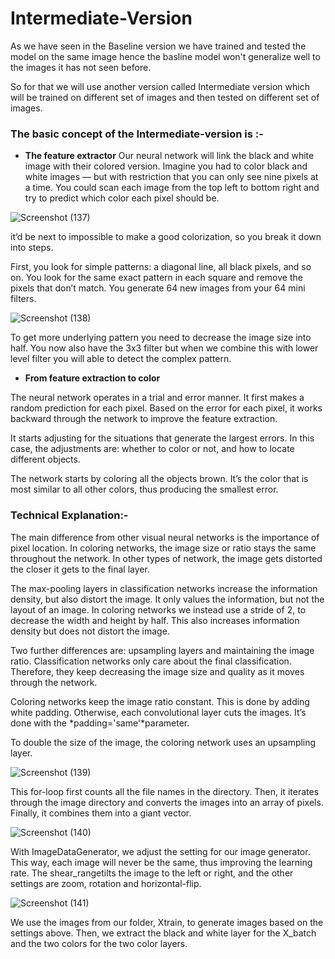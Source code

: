 
# Intermediate-Version

As we have seen in the Baseline version we have trained and tested the model on the same image hence the basline model won't generalize well to the images it has not seen before.

So for that we will use another version called Intermediate version which will be trained on different set of images and then tested on different set of images.


### The basic concept of the Intermediate-version is :-

* **The feature extractor**
Our neural network will link the black and white image with their colored version.
Imagine you had to color black and white images — but with restriction that you can only see nine pixels at a time. You could scan each image from the top left to bottom right and try to predict which color each pixel should be.

![Screenshot (137)](https://user-images.githubusercontent.com/44902363/84069136-ab051d00-a9e7-11ea-92f4-f4012ac2d420.png)

 it’d be next to impossible to make a good colorization, so you break it down into steps.

First, you look for simple patterns: a diagonal line, all black pixels, and so on. You look for the same exact pattern in each square and remove the pixels that don’t match. You generate 64 new images from your 64 mini filters.

![Screenshot (138)](https://user-images.githubusercontent.com/44902363/84069358-06370f80-a9e8-11ea-9126-9042bcaf7359.png)

To get more underlying pattern you need to decrease the image size into half.
You now also have the 3x3 filter but when we combine this with lower level filter you will able to detect the complex pattern.

* **From feature extraction to color** 

The neural network operates in a trial and error manner. It first makes a random prediction for each pixel. Based on the error for each pixel, it works backward through the network to improve the feature extraction.

It starts adjusting for the situations that generate the largest errors. In this case, the adjustments are: whether to color or not, and how to locate different objects.

The network starts by coloring all the objects brown. It’s the color that is most similar to all other colors, thus producing the smallest error.

### Technical Explanation:-

The main difference from other visual neural networks is the importance of pixel location. In coloring networks, the image size or ratio stays the same throughout the network. In other types of network, the image gets distorted the closer it gets to the final layer.

The max-pooling layers in classification networks increase the information density, but also distort the image. It only values the information, but not the layout of an image. In coloring networks we instead use a stride of 2, to decrease the width and height by half. This also increases information density but does not distort the image.

Two further differences are: upsampling layers and maintaining the image ratio. Classification networks only care about the final classification. Therefore, they keep decreasing the image size and quality as it moves through the network.

Coloring networks keep the image ratio constant. This is done by adding white padding. Otherwise, each convolutional layer cuts the images. It’s done with the *padding='same'*parameter.

To double the size of the image, the coloring network uses an upsampling layer.

![Screenshot (139)](https://user-images.githubusercontent.com/44902363/84071512-74310600-a9eb-11ea-8f84-163fb5f7a4a9.png)


This for-loop first counts all the file names in the directory. Then, it iterates through the image directory and converts the images into an array of pixels. Finally, it combines them into a giant vector.

![Screenshot (140)](https://user-images.githubusercontent.com/44902363/84072054-341e5300-a9ec-11ea-920a-41766fed5c73.png)


With ImageDataGenerator, we adjust the setting for our image generator. This way, each image will never be the same, thus improving the learning rate. The shear_rangetilts the image to the left or right, and the other settings are zoom, rotation and horizontal-flip.

![Screenshot (141)](https://user-images.githubusercontent.com/44902363/84072280-8fe8dc00-a9ec-11ea-9b63-e84535902ad8.png)

We use the images from our folder, Xtrain, to generate images based on the settings above. Then, we extract the black and white layer for the X_batch and the two colors for the two color layers.
